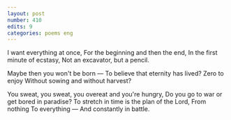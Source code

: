 ```yaml
---
layout: post
number: 410
edits: 9
categories: poems eng
---
```


I want everything at once,
For the beginning and then the end,
In the first minute of ecstasy,
Not an excavator, but a pencil.

Maybe then you won't be born —
To believe that eternity has lived?
Zero to enjoy
Without sowing and without harvest?

You sweat, you sweat, you overeat and you're hungry,
Do you go to war or get bored in paradise?
To stretch in time is the plan of the Lord,
From nothing 
To everything —
And constantly in battle.
